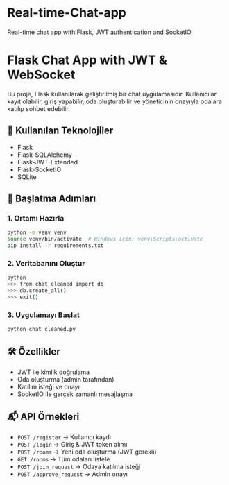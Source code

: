 # Real-time-Chat-app
Real-time chat app with Flask, JWT authentication and SocketIO

# Flask Chat App with JWT & WebSocket

Bu proje, Flask kullanılarak geliştirilmiş bir chat uygulamasıdır. Kullanıcılar kayıt olabilir, giriş yapabilir, oda oluşturabilir ve yöneticinin onayıyla odalara katılıp sohbet edebilir.

## 🔧 Kullanılan Teknolojiler
- Flask
- Flask-SQLAlchemy
- Flask-JWT-Extended
- Flask-SocketIO
- SQLite

## 🚀 Başlatma Adımları

### 1. Ortamı Hazırla
```bash
python -m venv venv
source venv/bin/activate  # Windows için: venv\Scripts\activate
pip install -r requirements.txt
```

### 2. Veritabanını Oluştur
```bash
python
>>> from chat_cleaned import db
>>> db.create_all()
>>> exit()
```

### 3. Uygulamayı Başlat
```bash
python chat_cleaned.py
```

## 🛠 Özellikler
- JWT ile kimlik doğrulama
- Oda oluşturma (admin tarafından)
- Katılım isteği ve onayı
- SocketIO ile gerçek zamanlı mesajlaşma

## 📬 API Örnekleri
- `POST /register` → Kullanıcı kaydı
- `POST /login` → Giriş & JWT token alımı
- `POST /rooms` → Yeni oda oluşturma (JWT gerekli)
- `GET /rooms` → Tüm odaları listele
- `POST /join_request` → Odaya katılma isteği
- `POST /approve_request` → Admin onayı
